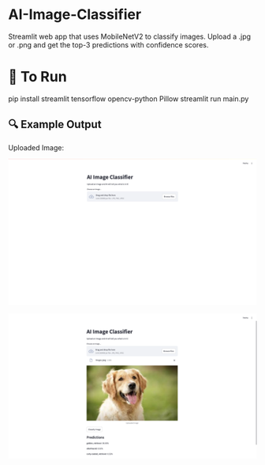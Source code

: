 # AI-Image-Classifier
Streamlit web app that uses MobileNetV2 to classify images. Upload a .jpg or .png and get the top-3 predictions with confidence scores.

# 🚀 To Run
pip install streamlit tensorflow opencv-python Pillow
streamlit run main.py

## 🔍 Example Output

Uploaded Image:

![Image](Example.png)

![Dog](Example1.png)

